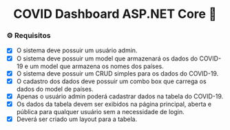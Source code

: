 <h1 align="center">
    <span href="">COVID Dashboard ASP.NET Core 🔗 </span>
</h1>

### ⚙️ Requisitos

- [X] O sistema deve possuir um usuário admin.
- [X] O sistema deve possuir um model que armazenará os dados do COVID-19 e um model que armazena os nomes dos países.
- [X] O sistema deve possuir um CRUD simples para os dados do COVID-19.
- [X] O cadastro dos dados deve possuir um combo box que carrega os dados do model de países.
- [X] Apenas o usuário admin poderá cadastrar dados na tabela do COVID-19.
- [X] Os dados da tabela devem ser exibidos na página principal, aberta e pública para qualquer usuário sem a necessidade de login.
- [X] Deverá ser criado um layout para a tabela.
